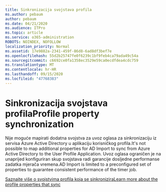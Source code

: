 ```yaml
---
title: Sinkronizacija svojstava profila
ms.author: pebaum
author: pebaum
ms.date: 04/21/2020
ms.audience: ITPro
ms.topic: article
ms.service: o365-administration
ROBOTS: NOINDEX, NOFOLLOW
localization_priority: Normal
ms.assetid: 17e9882a-2341-459f-86d8-6ad8df3bef7e
ms.openlocfilehash: 55d2b25747fe0f6239c1bf9feb4ca79ada49c54a
ms.sourcegitcommit: c6692ce0fa1358ec3529e59ca0ecdfdea4cdc759
ms.translationtype: MT
ms.contentlocale: hr-HR
ms.lasthandoff: 09/15/2020
ms.locfileid: "47768383"
---
```

# <a name="profile-property-synchronization"></a><span data-ttu-id="0545f-102">Sinkronizacija svojstava profila</span><span class="sxs-lookup"><span data-stu-id="0545f-102">Profile property synchronization</span></span>

<span data-ttu-id="0545f-103">Nije moguće mapirati dodatna svojstva za uvoz oglasa za sinkronizaciju iz servisa Azure Active Directory u aplikaciju korisničkog profila.</span><span class="sxs-lookup"><span data-stu-id="0545f-103">It's not possible to map additional properties for AD Import to sync from Azure Active Directory to the User Profile Application.</span></span> <span data-ttu-id="0545f-104">Uvoz oglasa ograničen je na unaprijed konfiguriran skup svojstava radi garancije dosljedne performanse zadatka mjerača vremena.</span><span class="sxs-lookup"><span data-stu-id="0545f-104">AD Import is limited to a preconfigured set of properties to guarantee consistent performance of the timer job.</span></span>
  
[<span data-ttu-id="0545f-105">Saznajte više o svojstvima profila koja se sinkronizira</span><span class="sxs-lookup"><span data-stu-id="0545f-105">Learn more about the profile properties that sync</span></span>](https://go.microsoft.com/fwlink/?linkid=875671)
  

